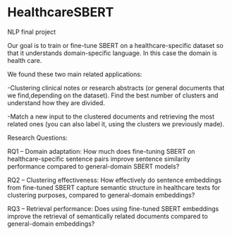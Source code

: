 # HealthcareSBERT
NLP final project


Our goal is to train or fine-tune SBERT on a healthcare-specific dataset so that it understands domain-specific language. In this case the domain is health care.

We found these two main related applications:

-Clustering clinical notes or research abstracts (or general documents that we find,depending on the dataset). Find the best number of clusters and understand how they are divided. 

-Match a new input to the clustered documents and retrieving the most related ones (you can also label it, using the clusters we previously made).

Research Questions:

RQ1 – Domain adaptation:
How much does fine-tuning SBERT on healthcare-specific sentence pairs improve sentence similarity performance compared to general-domain SBERT models?

RQ2 – Clustering effectiveness:
How effectively do sentence embeddings from fine-tuned SBERT capture semantic structure in healthcare texts for clustering purposes, compared to general-domain embeddings?

RQ3 – Retrieval performance:
Does using fine-tuned SBERT embeddings improve the retrieval of semantically related documents compared to general-domain embeddings?
